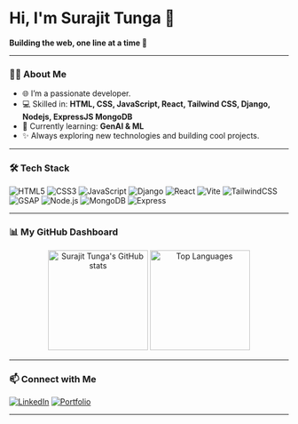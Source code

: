 # Hi, I'm Surajit Tunga 👋

**Building the web, one line at a time 🚀**

---

### 👨‍💻 About Me

- 🌐 I’m a passionate developer.
- 💻 Skilled in: **HTML, CSS, JavaScript, React, Tailwind CSS, Django, Nodejs, ExpressJS MongoDB**
- 🌱 Currently learning: **GenAI & ML**
- ✨ Always exploring new technologies and building cool projects.

---

### 🛠️ Tech Stack

![HTML5](https://img.shields.io/badge/-HTML5-E34F26?style=flat&logo=html5&logoColor=fff)
![CSS3](https://img.shields.io/badge/-CSS3-1572B6?style=flat&logo=css3)
![JavaScript](https://img.shields.io/badge/-JavaScript-F7DF1E?style=flat&logo=javascript&logoColor=222)
![Django](https://img.shields.io/badge/-Django-092E20?style=flat&logo=django)
![React](https://img.shields.io/badge/-React-61DAFB?style=flat&logo=react)
![Vite](https://img.shields.io/badge/-Vite-646CFF?style=flat&logo=vite&logoColor=fff)
![TailwindCSS](https://img.shields.io/badge/-Tailwind_CSS-38B2AC?style=flat&logo=tailwind-css&logoColor=fff)
![GSAP](https://img.shields.io/badge/-GSAP-88CE02?style=flat&logo=greensock&logoColor=fff)
![Node.js](https://img.shields.io/badge/-Node.js-339933?style=flat&logo=node.js)
![MongoDB](https://img.shields.io/badge/-MongoDB-47A248?style=flat&logo=mongodb)
![Express](https://img.shields.io/badge/-Express.js-000?style=flat&logo=express)

---

### 📊 My GitHub Dashboard

<p align="center">
  <img src="https://github-readme-stats.vercel.app/api?username=Surajit-Tunga&show_icons=true&count_private=true&theme=radical" alt="Surajit Tunga's GitHub stats" height="180" />
  <img src="https://github-readme-stats.vercel.app/api/top-langs/?username=Surajit-Tunga&layout=compact&theme=radical" alt="Top Languages" height="180"/>
</p>

---

### 📫 Connect with Me

[![LinkedIn](https://img.shields.io/badge/-LinkedIn-0077B5?style=flat&logo=linkedin)](https://www.linkedin.com/in/surajittunga)
[![Portfolio](https://img.shields.io/badge/-Portfolio-24292E?style=flat&logo=github)](https://surajit-tunga.github.io/Portfolio/)

---

<!--
**Surajit-Tunga/Surajit-Tunga** is a ✨ special ✨ repository because its README.md (this file) appears on your GitHub profile.
-->
